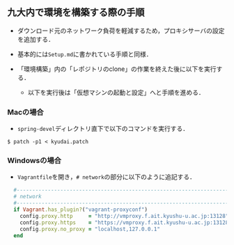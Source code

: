 ## 九大内で環境を構築する際の手順

- ダウンロード元のネットワーク負荷を軽減するため，プロキシサーバの設定を追加する．

- 基本的には`Setup.md`に書かれている手順と同様．
- 「環境構築」内の「レポジトリのclone」の作業を終えた後に以下を実行する．
	- 以下を実行後は「仮想マシンの起動と設定」へと手順を進める．

### Macの場合
- `spring-devel`ディレクトリ直下で以下のコマンドを実行する．

```
$ patch -p1 < kyudai.patch
```

### Windowsの場合
- `Vagrantfile`を開き，`# network`の部分に以下のように追記する．

```ruby
  #----------------------------------------------------------------------
  # network
  #----------------------------------------------------------------------
  if Vagrant.has_plugin?("vagrant-proxyconf")
    config.proxy.http     = "http://vmproxy.f.ait.kyushu-u.ac.jp:13128"
    config.proxy.https    = "https://vmproxy.f.ait.kyushu-u.ac.jp:13128"
    config.proxy.no_proxy = "localhost,127.0.0.1"
  end
```